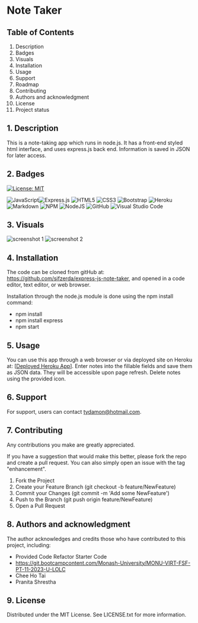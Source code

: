 # Note Taker

## Table of Contents

1. Description
2. Badges
3. Visuals
4. Installation
5. Usage
6. Support
7. Roadmap
8. Contributing 
9. Authors and acknowledgment
10. License
11. Project status

## 1. Description

This is a note-taking app which runs in node.js. It has a front-end styled html interface, and uses express.js back end. Information is saved in JSON for later access.

## 2. Badges

[![License: MIT](https://img.shields.io/badge/License-MIT-yellow.svg)](https://opensource.org/licenses/MIT)

![JavaScript](https://img.shields.io/badge/javascript-%23323330.svg?style=for-the-badge&logo=javascript&logoColor=%23F7DF1E)![Express.js](https://img.shields.io/badge/express.js-%23404d59.svg?style=for-the-badge&logo=express&logoColor=%2361DAFB) ![HTML5](https://img.shields.io/badge/html5-%23E34F26.svg?style=for-the-badge&logo=html5&logoColor=white) ![CSS3](https://img.shields.io/badge/css3-%231572B6.svg?style=for-the-badge&logo=css3&logoColor=white) ![Bootstrap](https://img.shields.io/badge/bootstrap-%238511FA.svg?style=for-the-badge&logo=bootstrap&logoColor=white) ![Heroku](https://img.shields.io/badge/heroku-%23430098.svg?style=for-the-badge&logo=heroku&logoColor=white) ![Markdown](https://img.shields.io/badge/markdown-%23000000.svg?style=for-the-badge&logo=markdown&logoColor=white) ![NPM](https://img.shields.io/badge/NPM-%23CB3837.svg?style=for-the-badge&logo=npm&logoColor=white) ![NodeJS](https://img.shields.io/badge/node.js-6DA55F?style=for-the-badge&logo=node.js&logoColor=white) ![GitHub](https://img.shields.io/badge/github-%23121011.svg?style=for-the-badge&logo=github&logoColor=white) ![Visual Studio Code](https://img.shields.io/badge/Visual%20Studio%20Code-0078d7.svg?style=for-the-badge&logo=visual-studio-code&logoColor=white)

## 3. Visuals

![screenshot 1](https://github.com/sifzerda/express-js-note-taker/assets/139626561/c98087ee-9beb-4aba-83e2-97ea9e18f8b2)
![screenshot 2](https://github.com/sifzerda/express-js-note-taker/assets/139626561/d6051cb4-9ec1-41ec-b4bc-368b79eac68e)


## 4. Installation

The code can be cloned from gitHub at: https://github.com/sifzerda/express-js-note-taker, and opened in a code editor, text editor, or web browser.

Installation through the node.js module is done using the npm install command:

- npm install 
- npm install express
- npm start

## 5. Usage

You can use this app through a web browser or via deployed site on Heroku at: [[Deployed Heroku App](https://calm-river-19658-7fe5e1ef2054.herokuapp.com/)]. Enter notes into the fillable fields and save them as JSON data. They will be accessible upon page refresh. Delete notes using the provided icon. 

## 6. Support

For support, users can contact tydamon@hotmail.com.

## 7. Contributing

Any contributions you make are greatly appreciated.

If you have a suggestion that would make this better, please fork the repo and create a pull request. You can also simply open an issue with the tag "enhancement". 
1.	Fork the Project
2.	Create your Feature Branch (git checkout -b feature/NewFeature)
3.	Commit your Changes (git commit -m 'Add some NewFeature')
4.	Push to the Branch (git push origin feature/NewFeature)
5.	Open a Pull Request

## 8. Authors and acknowledgment

The author acknowledges and credits those who have contributed to this project, including:
- Provided Code Refactor Starter Code
- https://git.bootcampcontent.com/Monash-University/MONU-VIRT-FSF-PT-11-2023-U-LOLC
- Chee Ho Tai
- Pranita Shrestha

## 9. License

Distributed under the MIT License. See LICENSE.txt for more information.
